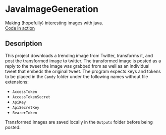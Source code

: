 # JavaImageGeneration
Making (hopefully) interesting images with java.\
[Code in action](https://twitter.com/bot_transformer)

## Description
This project downloads a trending image from Twitter, transforms it, and post the transformed image to twitter.
The transformed image is posted as a reply to the tweet the image was grabbed from as well as an individual tweet that embeds the original tweet.
The program expects keys and tokens to be placed in the `Candy` folder under the following names without file extensions:
* `AccessToken`
* `AccessTokenSecret`
* `ApiKey`
* `ApiSecretKey`
* `BearerToken`

Transformed images are saved locally in the `Outputs` folder before being posted.
